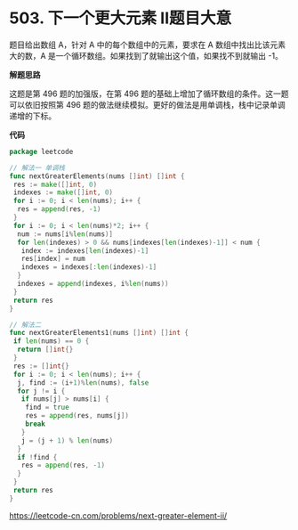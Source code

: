 # 503. 下一个更大元素 II**题目大意** 

题目给出数组 A，针对 A 中的每个数组中的元素，要求在 A 数组中找出比该元素大的数，A 是一个循环数组。如果找到了就输出这个值，如果找不到就输出 -1。

**解题思路**  

这题是第 496 题的加强版，在第 496 题的基础上增加了循环数组的条件。这一题可以依旧按照第 496 题的做法继续模拟。更好的做法是用单调栈，栈中记录单调递增的下标。

**代码**  

```go
package leetcode

// 解法一 单调栈
func nextGreaterElements(nums []int) []int {
 res := make([]int, 0)
 indexes := make([]int, 0)
 for i := 0; i < len(nums); i++ {
  res = append(res, -1)
 }
 for i := 0; i < len(nums)*2; i++ {
  num := nums[i%len(nums)]
  for len(indexes) > 0 && nums[indexes[len(indexes)-1]] < num {
   index := indexes[len(indexes)-1]
   res[index] = num
   indexes = indexes[:len(indexes)-1]
  }
  indexes = append(indexes, i%len(nums))
 }
 return res
}

// 解法二
func nextGreaterElements1(nums []int) []int {
 if len(nums) == 0 {
  return []int{}
 }
 res := []int{}
 for i := 0; i < len(nums); i++ {
  j, find := (i+1)%len(nums), false
  for j != i {
   if nums[j] > nums[i] {
    find = true
    res = append(res, nums[j])
    break
   }
   j = (j + 1) % len(nums)
  }
  if !find {
   res = append(res, -1)
  }
 }
 return res
}
```

https://leetcode-cn.com/problems/next-greater-element-ii/